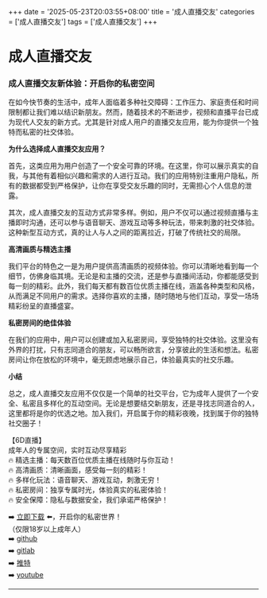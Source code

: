 +++
date = '2025-05-23T20:03:55+08:00'
title = '成人直播交友'
categories = ['成人直播交友']
tags = ['成人直播交友']
+++

# 成人直播交友

### 成人直播交友新体验：开启你的私密空间

在如今快节奏的生活中，成年人面临着多种社交障碍：工作压力、家庭责任和时间限制都让我们难以结识新朋友。然而，随着技术的不断进步，视频和直播平台已成为现代人交友的新方式。尤其是针对成人用户的直播交友应用，能为你提供一个独特而私密的社交体验。

**为什么选择成人直播交友应用？**

首先，这类应用为用户创造了一个安全可靠的环境。在这里，你可以展示真实的自我，与其他有着相似兴趣和需求的人进行互动。我们的应用特别注重用户隐私，所有的数据都受到严格保护，让你在享受交友乐趣的同时，无需担心个人信息的泄露。

其次，成人直播交友的互动方式非常多样。例如，用户不仅可以通过视频直播与主播即时沟通，还可以参与语音聊天、游戏互动等多种玩法，带来刺激的社交体验。这种新型互动方式，真的让人与人之间的距离拉近，打破了传统社交的局限。

**高清画质与精选主播**

我们平台的特色之一是为用户提供高清画质的视频体验。你可以清晰地看到每一个细节，仿佛身临其境。无论是和主播的交流，还是参与直播间活动，你都能感受到每一刻的精彩。此外，我们每天都有数百位优质主播在线，涵盖各种类型和风格，从而满足不同用户的需求。选择你喜欢的主播，随时随地与他们互动，享受一场场精彩纷呈的直播盛宴。

**私密房间的绝佳体验**

在我们的应用中，用户可以创建或加入私密房间，享受独特的社交体验。这里没有外界的打扰，只有志同道合的朋友，可以畅所欲言，分享彼此的生活和想法。私密房间让你在放松的环境中，毫无顾虑地展示自己，体验最真实的社交乐趣。

**小结**

总之，成人直播交友应用不仅仅是一个简单的社交平台，它为成年人提供了一个安全、私密且多样化的互动空间。无论是想要结交新朋友，还是寻找志同道合的人，这里都将是你的优选之地。加入我们，开启属于你的精彩夜晚，找到属于你的独特社交圈子！

【6D直播】  
成年人的专属空间，实时互动尽享精彩  
🔥 精选主播：每天数百位优质主播在线随时与你互动！  
🔥 高清画质：清晰画面，感受每一刻的精彩！  
🔥 多样化玩法：语音聊天、游戏互动，刺激无穷！  
🔥 私密房间：独享专属时光，体验真实的私密体验！  
🔥 安全保障：隐私与数据安全，我们承诺严格保护！  

➡️ [立即下载](https://down123.s3.ap-east-1.amazonaws.com/down/down.html?channelCode=blog) ⬅️，开启你的私密世界！  
（仅限18岁以上成年人）  
➡️ [github](https://aldult-live.github.io/)  
➡️ [gitlab](https://seo-09598d.gitlab.io/)  
➡️ [推特](https://x.com/wegame33)  
➡️ [youtube](https://www.youtube.com/@6Dlive)  

---
